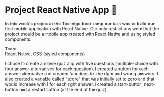 # Project React Native App 📱

In this week's project at the Technigo boot camp our task was to build our first mobile application with React Native.
Our only restrictions were that the project should be a mobile app created with React Native and using styled components.

Tech:
<br>React Native, CSS (styled components)</br>

I chose to create a movie quiz app with five questions (multiple-choice with four answer-alternatives for each question).
I created a button for each answer-alternative and created functions for the right and wrong answers. I also created a variable called "score" that was initially set to zero and that would increase with 1 for each right answer. I created a start-button, next-button and a restart button (at the end of the quiz).
